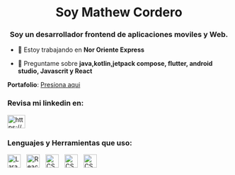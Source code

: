 <h1 align="center">Soy Mathew Cordero</h1>
<h3 align="center">Soy un desarrollador frontend de aplicaciones moviles y Web.</h3>

- 🔭 Estoy trabajando en **Nor Oriente Express**

- 💬 Preguntame sobre **java,kotlin,jetpack compose, flutter,  android studio, Javascrit y React**

**Portafolio**: [Presiona aqui](https://mathew-cordero-aquino.netlify.app)

<h3 align="left">Revisa mi linkedin en:</h3>
<p align="left">
<a href="https://www.linkedin.com/in/mathew-cordero/" target="blank"><img align="center" src="https://raw.githubusercontent.com/rahuldkjain/github-profile-readme-generator/master/src/images/icons/Social/linked-in-alt.svg" alt="https://www.linkedin.com/in/mathew-cordero/" height="30" width="40" /></a>
</p>

<h3 align="left">Lenguajes y Herramientas que uso:</h3>
<img align="left" alt="Laravel" width="30px" style="padding-right:10px;" src="https://cdn.jsdelivr.net/gh/devicons/devicon/icons/laravel/laravel-original.svg"/>
<img align="left" alt="React" width="30px" style="padding-right:10px;" src="https://cdn.jsdelivr.net/gh/devicons/devicon/icons/react/react-original.svg"/>
<img align="left" alt="CSS" width="30px" style="padding-right:10px;" src="https://cdn.jsdelivr.net/gh/devicons/devicon/icons/css3/css3-plain.svg" />
<img align="left" alt="CSS" width="30px" style="padding-right:10px;" src="https://cdn.jsdelivr.net/gh/devicons/devicon/icons/flutter/flutter-original.svg" />
<img align="left" alt="CSS" width="30px" style="padding-right:10px;" src="https://cdn.jsdelivr.net/gh/devicons/devicon/icons/kotlin/kotlin-original.svg" />



